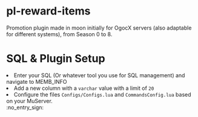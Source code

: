 # pl-reward-items
 Promotion plugin made in moon initially for OgocX servers (also adaptable for different systems), from Season 0 to 8.

# SQL & Plugin Setup
 <li>Enter your SQL (Or whatever tool you use for SQL management) and navigate to MEMB_INFO</li>
 <li>Add a new column with a <code>varchar</code> value with a limit of <code>20</code></li>
 <li>Configure the files <code>Configs/Configs.lua</code> and <code>CommandsConfig.lua</code> based on your MuServer.</li>
:no_entry_sign:
